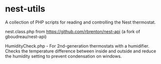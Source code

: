 nest-utils
==========

A collection of PHP scripts for reading and controlling the Nest thermostat.

nest.class.php from https://github.com/rbrenton/nest-api (a fork of gboudreau/nest-api)

HumidityCheck.php - For 2nd-generation thermostats with a humidifier.  Checks the temperature difference between inside and outside and reduce the humidity setting to prevent condensation on windows.
